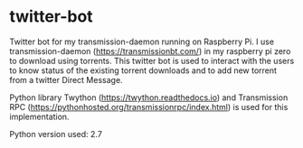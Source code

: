 # twitter-bot
Twitter bot for my transmission-daemon running on Raspberry Pi.
I use transmission-daemon (https://transmissionbt.com/) in my raspberry pi zero to download using torrents. This twitter bot is used to interact with the users to know status of the existing torrent downloads and to add new torrent from a twitter Direct Message. 

Python library Twython (https://twython.readthedocs.io) and Transmission RPC (https://pythonhosted.org/transmissionrpc/index.html) is used for this implementation.

Python version used: 2.7